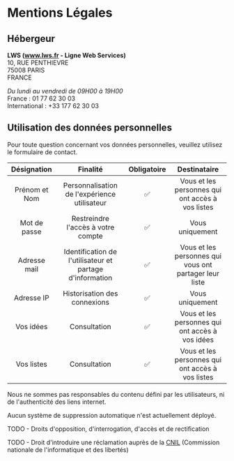 <!-- markdownlint-disable MD009 -->

# Mentions Légales

## Hébergeur

**LWS (www.lws.fr - Ligne Web Services)**  
10, RUE PENTHIEVRE  
75008 PARIS  
FRANCE

_Du lundi au vendredi de 09H00 à 19H00_  
France : 01 77 62 30 03  
International : +33 177 62 30 03

## Utilisation des données personnelles

Pour toute question concernant vos données personnelles, veuillez utilisez le formulaire de contact.

|  Désignation  |                         Finalité                         | Obligatoire |                      Destinataire                      |
| :-----------: | :------------------------------------------------------: | :---------: | :----------------------------------------------------: |
| Prénom et Nom |       Personnalisation de l'expérience utilisateur       |     ✅      |    Vous et les personnes qui ont accès à vos listes    |
| Mot de passe  |            Restreindre l'accès à votre compte            |     ✅      |                    Vous uniquement                     |
| Adresse mail  | Identification de l'utilisateur et partage d'information |     ✅      | Vous et les personnes qui vous ont partager leur liste |
|  Adresse IP   |               Historisation des connexions               |     ✅      |                    Vous uniquement                     |
|   Vos idées   |                       Consultation                       |     ✅      |    Vous et les personnes qui ont accès à vos idées     |
|  Vos listes   |                       Consultation                       |     ✅      |    Vous et les personnes qui ont accès à vos listes    |

Nous ne sommes pas responsables du contenu défini par les utilisateurs, ni de l'authenticité des liens internet.

Aucun système de suppression automatique n'est actuellement déployé. 

TODO - Droits d'opposition, d'interrogation, d'accès et de rectification

TODO - Droit d'introduire une réclamation auprès de la [CNIL](https://www.cnil.fr/fr/plaintes) (Commission nationale de l'informatique et des libertés)
